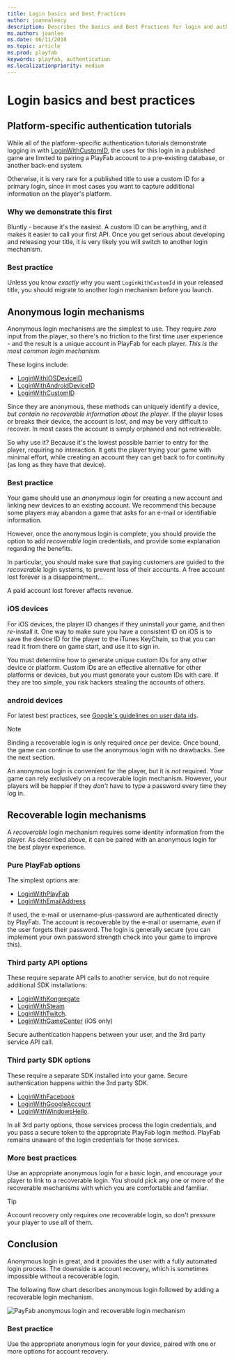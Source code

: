 ```yaml
---
title: Login basics and best Practices
author: joannaleecy
description: Describes the basics and Best Practices for login and authentication of players in PlayFab.
ms.author: joanlee
ms.date: 06/11/2018
ms.topic: article
ms.prod: playfab
keywords: playfab, authentication
ms.localizationpriority: medium
---
```


# Login basics and best practices

## Platform-specific authentication tutorials

While all of the platform-specific authentication tutorials demonstrate logging in with [LoginWithCustomID](xref:titleid.playfabapi.com.client.authentication.loginwithcustomid), the uses for this login in a published game are limited to pairing a PlayFab account to a pre-existing database, or another back-end system.

Otherwise, it is very rare for a published title to use a custom ID for a primary login, since in most cases you want to capture additional information on the player's platform.

### Why we demonstrate this first

Bluntly - because it's the easiest. A custom ID can be anything, and it makes it easier to call your first API. Once you get serious about developing and releasing your title, it is very likely you will switch to another login mechanism.

### Best practice

Unless you know *exactly* why you want `LoginWithCustomId` in your released title, you should migrate to another login mechanism before you launch.

## Anonymous login mechanisms

Anonymous login mechanisms are the simplest to use. They require *zero* input from the player, so there's no friction to the first time user experience - and the result is a unique account in PlayFab for each player. *This is the most common login mechanism*.

These logins include:

- [LoginWithIOSDeviceID](xref:titleid.playfabapi.com.client.authentication.loginwithiosdeviceid)
- [LoginWithAndroidDeviceID](xref:titleid.playfabapi.com.client.authentication.loginwithandroiddeviceid)
- [LoginWithCustomID](xref:titleid.playfabapi.com.client.authentication.loginwithcustomid)

Since they are anonymous, these methods can uniquely identify a device, *but contain no recoverable information about the player*. If the player loses or breaks their device, the account is lost, and may be very difficult to recover. In most cases the account is simply orphaned and not retrievable.

So why use it? Because it's the lowest possible barrier to entry for the player, requiring no interaction. It gets the player trying your game with minimal effort, while creating an account they can get back to for continuity (as long as they have that device).

### Best practice

Your game should use an *anonymous* login for creating a new account and linking new devices to an existing account. We recommend this because some players may abandon a game that asks for an e-mail or identifiable information.

However, once the anonymous login is complete, you should provide the option to add *recoverable* login credentials, and provide some explanation regarding the benefits.

In particular, you should make sure that paying customers are guided to the *recoverable* login systems, to prevent loss of their accounts. A free account lost forever is a disappointment...

A paid account lost forever affects revenue.

### iOS devices

For iOS devices, the player ID changes if they uninstall your game, and then *re*-install it. One way to make sure you have a consistent ID on iOS is to save the device ID for the player to the iTunes KeyChain, so that you can read it from there on game start, and use it to sign in.

You must determine how to generate unique custom IDs for any other device or platform. Custom IDs are an effective alternative for other platforms or devices, but you must generate your custom IDs with care. If they are too simple, you risk hackers stealing the accounts of others.

### android devices

For latest best practices, see [Google's guidelines on user data ids](https://developer.android.com/training/articles/user-data-ids).

> [!NOTE]
> Binding a recoverable login is only required *once* per device. Once bound, the game can continue to use the anonymous login with no drawbacks. See the next section.

An anonymous login is convenient for the player, but it is *not* required. Your game can rely exclusively on a recoverable login mechanism. However, your players will be happier if they *don't* have to type a password every time they log in.

## Recoverable login mechanisms

A *recoverable* login mechanism requires some identity information from the player. As described above, it can be paired with an anonymous login for the best player experience.

### Pure PlayFab options

The simplest options are:

- [LoginWithPlayFab](xref:titleid.playfabapi.com.client.authentication.loginwithplayfab)
- [LoginWithEmailAddress](xref:titleid.playfabapi.com.client.authentication.loginwithemailaddress)

If used, the e-mail or username-plus-password are authenticated directly by PlayFab. The account is recoverable by the e-mail or username, *even* if the user forgets their password. The login is generally secure (you can implement your own password strength check into your game to improve this).

### Third party API options

These require separate API calls to another service, but do not require additional SDK installations:

- [LoginWithKongregate](xref:titleid.playfabapi.com.client.authentication.loginwithkongregate)
- [LoginWithSteam](xref:titleid.playfabapi.com.client.authentication.loginwithsteam)
- [LoginWithTwitch](xref:titleid.playfabapi.com.client.authentication.loginwithtwitch).
- [LoginWithGameCenter](xref:titleid.playfabapi.com.client.authentication.loginwithgamecenter) (iOS only)

Secure authentication happens between your user, and the 3rd party service API call.

### Third party SDK options

These require a separate SDK installed into your game. Secure authentication happens within the 3rd party SDK.

- [LoginWithFacebook](xref:titleid.playfabapi.com.client.authentication.loginwithfacebook)
- [LoginWithGoogleAccount](xref:titleid.playfabapi.com.client.authentication.loginwithgoogleaccount)
- [LoginWithWindowsHello](xref:titleid.playfabapi.com.client.authentication.loginwithwindowshello).

In all 3rd party options, those services process the login credentials, and you pass a secure token to the appropriate PlayFab login method. PlayFab remains unaware of the login credentials for those services.

### More best practices

Use an appropriate anonymous login for a basic login, and encourage your player to link to a recoverable login. You should pick any one or more of the recoverable mechanisms with which you are comfortable and familiar.

> [!TIP]
> Account recovery only requires *one* recoverable login, so don't pressure your player to use all of them.

## Conclusion

Anonymous login is great, and it provides the user with a fully automated login process. The downside is account recovery, which is sometimes impossible without a recoverable login.

The following flow chart describes anonymous login followed by adding a recoverable login mechanism.

![PayFab anonymous login and recoverable login mechanism](../media/tutorials/playfab-anonymous-login-and-recoverable-login.png)  

### Best practice

Use the appropriate anonymous login for your device, paired with one or more options for account recovery.

